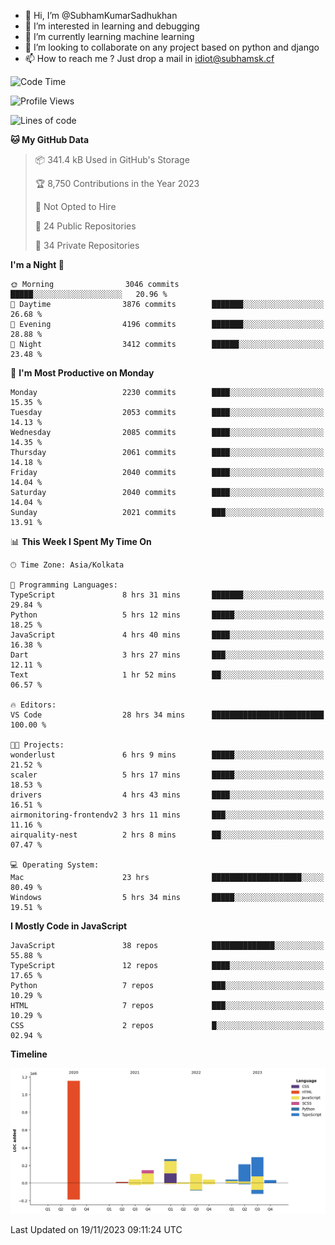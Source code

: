 - 👋 Hi, I’m @SubhamKumarSadhukhan
- 👀 I’m interested in learning and debugging
- 🌱 I’m currently learning machine learning
- 💞️ I’m looking to collaborate on any project based on python and django
- 📫 How to reach me ?
      Just drop a mail in idiot@subhamsk.cf

<!---
SubhamKumarSadhukhan/SubhamKumarSadhukhan is a ✨ special ✨ repository because its `README.md` (this file) appears on your GitHub profile.
You can click the Preview link to take a look at your changes.
--->


<!--START_SECTION:waka-->
![Code Time](http://img.shields.io/badge/Code%20Time-1%2C685%20hrs%204%20mins-blue)

![Profile Views](http://img.shields.io/badge/Profile%20Views-0-blue)

![Lines of code](https://img.shields.io/badge/From%20Hello%20World%20I%27ve%20Written-2.3%20million%20lines%20of%20code-blue)

**🐱 My GitHub Data** 

> 📦 341.4 kB Used in GitHub's Storage 
 > 
> 🏆 8,750 Contributions in the Year 2023
 > 
> 🚫 Not Opted to Hire
 > 
> 📜 24 Public Repositories 
 > 
> 🔑 34 Private Repositories 
 > 
**I'm a Night 🦉** 

```text
🌞 Morning                3046 commits        █████░░░░░░░░░░░░░░░░░░░░   20.96 % 
🌆 Daytime                3876 commits        ███████░░░░░░░░░░░░░░░░░░   26.68 % 
🌃 Evening                4196 commits        ███████░░░░░░░░░░░░░░░░░░   28.88 % 
🌙 Night                  3412 commits        ██████░░░░░░░░░░░░░░░░░░░   23.48 % 
```
📅 **I'm Most Productive on Monday** 

```text
Monday                   2230 commits        ████░░░░░░░░░░░░░░░░░░░░░   15.35 % 
Tuesday                  2053 commits        ████░░░░░░░░░░░░░░░░░░░░░   14.13 % 
Wednesday                2085 commits        ████░░░░░░░░░░░░░░░░░░░░░   14.35 % 
Thursday                 2061 commits        ████░░░░░░░░░░░░░░░░░░░░░   14.18 % 
Friday                   2040 commits        ████░░░░░░░░░░░░░░░░░░░░░   14.04 % 
Saturday                 2040 commits        ████░░░░░░░░░░░░░░░░░░░░░   14.04 % 
Sunday                   2021 commits        ███░░░░░░░░░░░░░░░░░░░░░░   13.91 % 
```


📊 **This Week I Spent My Time On** 

```text
🕑︎ Time Zone: Asia/Kolkata

💬 Programming Languages: 
TypeScript               8 hrs 31 mins       ███████░░░░░░░░░░░░░░░░░░   29.84 % 
Python                   5 hrs 12 mins       █████░░░░░░░░░░░░░░░░░░░░   18.25 % 
JavaScript               4 hrs 40 mins       ████░░░░░░░░░░░░░░░░░░░░░   16.38 % 
Dart                     3 hrs 27 mins       ███░░░░░░░░░░░░░░░░░░░░░░   12.11 % 
Text                     1 hr 52 mins        ██░░░░░░░░░░░░░░░░░░░░░░░   06.57 % 

🔥 Editors: 
VS Code                  28 hrs 34 mins      █████████████████████████   100.00 % 

🐱‍💻 Projects: 
wonderlust               6 hrs 9 mins        █████░░░░░░░░░░░░░░░░░░░░   21.52 % 
scaler                   5 hrs 17 mins       █████░░░░░░░░░░░░░░░░░░░░   18.53 % 
drivers                  4 hrs 43 mins       ████░░░░░░░░░░░░░░░░░░░░░   16.51 % 
airmonitoring-frontendv2 3 hrs 11 mins       ███░░░░░░░░░░░░░░░░░░░░░░   11.16 % 
airquality-nest          2 hrs 8 mins        ██░░░░░░░░░░░░░░░░░░░░░░░   07.47 % 

💻 Operating System: 
Mac                      23 hrs              ████████████████████░░░░░   80.49 % 
Windows                  5 hrs 34 mins       █████░░░░░░░░░░░░░░░░░░░░   19.51 % 
```

**I Mostly Code in JavaScript** 

```text
JavaScript               38 repos            ██████████████░░░░░░░░░░░   55.88 % 
TypeScript               12 repos            ████░░░░░░░░░░░░░░░░░░░░░   17.65 % 
Python                   7 repos             ███░░░░░░░░░░░░░░░░░░░░░░   10.29 % 
HTML                     7 repos             ███░░░░░░░░░░░░░░░░░░░░░░   10.29 % 
CSS                      2 repos             █░░░░░░░░░░░░░░░░░░░░░░░░   02.94 % 
```



**Timeline**

![Lines of Code chart](https://raw.githubusercontent.com/SubhamKumarSadhukhan/SubhamKumarSadhukhan/main/assets/bar_graph.png)


 Last Updated on 19/11/2023 09:11:24 UTC
<!--END_SECTION:waka-->
